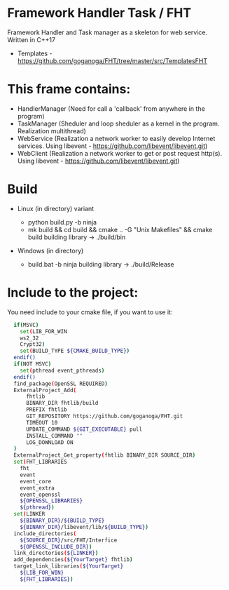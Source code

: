 # Framework Handler Task / FHT
Framework Handler and Task manager as a skeleton for web service. Written in C++17
- Templates - https://github.com/goganoga/FHT/tree/master/src/TemplatesFHT

# This frame contains:
  - HandlerManager (Need for call a 'callback' from anywhere in the program)
  - TaskManager (Sheduler and loop sheduler as a kernel in the program. Realization multithread)
  - WebService (Realization a network worker to easily develop Internet services. Using libevent - https://github.com/libevent/libevent.git)
  - WebClient (Realization a network worker to get or post request http(s). Using libevent - https://github.com/libevent/libevent.git)
# Build
- Linux (in directory) variant
   - python build.py -b ninja
   - mk build && cd build && cmake .. -G "Unix Makefiles" && cmake build
 building library -> ./build/bin
 
- Windows (in directory)
   - build.bat -b ninja
 building library -> ./build/Release
 
# Include to the project:
You need include to your cmake file, if you want to use it:
```bash
  if(MSVC)
    set(LIB_FOR_WIN 
    ws2_32
    Crypt32)
    set(BUILD_TYPE ${CMAKE_BUILD_TYPE})
  endif()
  if(NOT MSVC)
    set(pthread event_pthreads)
  endif()
  find_package(OpenSSL REQUIRED)
  ExternalProject_Add(
      fhtlib
      BINARY_DIR fhtlib/build
      PREFIX fhtlib
      GIT_REPOSITORY https://github.com/goganoga/FHT.git
      TIMEOUT 10
      UPDATE_COMMAND ${GIT_EXECUTABLE} pull
      INSTALL_COMMAND ""
      LOG_DOWNLOAD ON
  )
  ExternalProject_Get_property(fhtlib BINARY_DIR SOURCE_DIR)
  set(FHT_LIBRARIES
    fht
    event
    event_core
    event_extra
    event_openssl
    ${OPENSSL_LIBRARIES}
    ${pthread})
  set(LINKER
    ${BINARY_DIR}/${BUILD_TYPE}
    ${BINARY_DIR}/libevent/lib/${BUILD_TYPE})
  include_directories(
    ${SOURCE_DIR}/src/FHT/Interfice
    ${OPENSSL_INCLUDE_DIR})
  link_directories(${LINKER})
  add_dependencies(${YourTarget} fhtlib)
  target_link_libraries(${YourTarget} 
    ${LIB_FOR_WIN}
    ${FHT_LIBRARIES})
```
